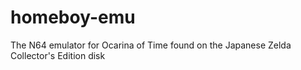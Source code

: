 # homeboy-emu
The N64 emulator for Ocarina of Time found on the Japanese Zelda Collector's Edition disk

